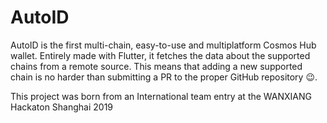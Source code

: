 # AutoID

AutoID is the first multi-chain, easy-to-use and multiplatform Cosmos Hub wallet. Entirely made with Flutter, it fetches the data about the supported chains from a remote source. This means that adding a new supported chain is no harder than submitting a PR to the proper GitHub repository 😉.

This project was born from an International team entry at the WANXIANG Hackaton Shanghai 2019